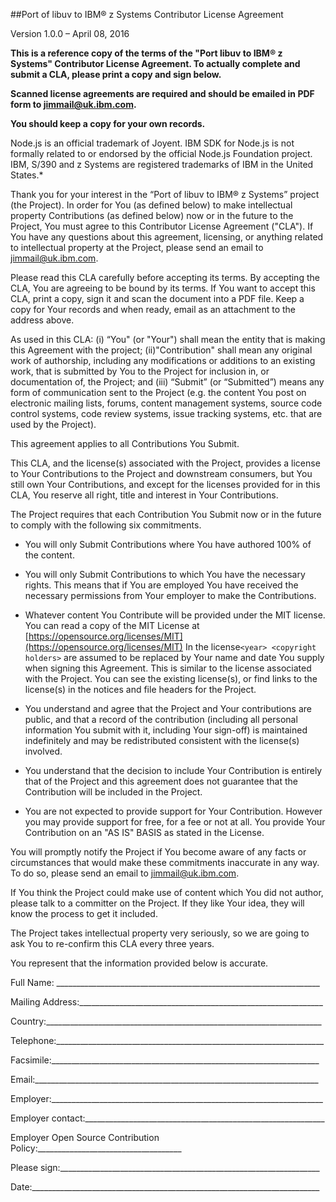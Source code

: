 ##Port of libuv to IBM® z Systems Contributor License Agreement

Version 1.0.0 – April 08, 2016

**This is a reference copy of the terms of the "Port libuv to IBM® z Systems" Contributor License Agreement. To actually complete and submit a CLA, please print a copy and sign below.**

**Scanned license agreements are required and should be emailed in PDF form to [jimmail@uk.ibm.com](mailto:jimmail@uk.ibm.com).**

**You should keep a copy for your own records.**

Node.js is an official trademark of Joyent. IBM SDK for Node.js is not formally related to or endorsed by the official Node.js Foundation project. IBM, S/390 and z Systems are registered trademarks of IBM in the United States.*

Thank you for your interest in the “Port of libuv to IBM® z Systems” project (the Project). In order for You (as defined below) to make intellectual property Contributions (as defined below) now or in the future to the Project, You must agree to this Contributor License Agreement ("CLA"). If You have any questions about this agreement, licensing, or anything related to intellectual property at the Project, please send an email to [jimmail@uk.ibm.com](mailto:jimmail@uk.ibm.com).

Please read this CLA carefully before accepting its terms. By accepting the CLA, You are agreeing to be bound by its terms. If You want to accept this CLA, print a copy, sign it and scan the document into a PDF file. Keep a copy for Your records and when ready, email as an attachment to the address above.

As used in this CLA: (i) “You" (or "Your") shall mean the entity that is making this Agreement with the project; (ii)"Contribution" shall mean any original work of authorship, including any modifications or additions to an existing work, that is submitted by You to the Project for inclusion in, or documentation of, the Project; and (iii) “Submit” (or “Submitted”) means any form of communication sent to the Project (e.g. the content You post on electronic mailing lists, forums, content management systems, source code control systems, code review systems, issue tracking systems, etc. that are used by the Project).

This agreement applies to all Contributions You Submit.

This CLA, and the license(s) associated with the Project, provides a license to Your Contributions to the Project and downstream consumers, but You still own Your Contributions, and except for the licenses provided for in this CLA, You reserve all right, title and interest in Your Contributions.

The Project requires that each Contribution You Submit now or in the future to comply with the following six commitments.

* You will only Submit Contributions where You have authored 100% of the content.

* You will only Submit Contributions to which You have the necessary rights. This means that if You are employed You have received the necessary permissions from Your employer to make the Contributions.

* Whatever content You Contribute will be provided under the MIT license. You can read a copy of the MIT License at  [https://opensource.org/licenses/MIT](https://opensource.org/licenses/MIT) In the license```<year> <copyright holders>``` are assumed to be replaced by Your name and date You supply when signing this Agreement. This is similar to the license associated with the Project. You can see the existing license(s), or find links to the license(s) in the notices and file headers for the Project.

* You understand and agree that the Project and Your contributions are public, and that a record of the contribution (including all personal information You submit with it, including Your sign-off) is maintained indefinitely and may be redistributed consistent with the license(s) involved.

* You understand that the decision to include Your Contribution is entirely that of the Project and this agreement does not guarantee that the Contribution will be included in the Project.

* You are not expected to provide support for Your Contribution. However you may provide support for free, for a fee or not at all. You provide Your Contribution on an "AS IS" BASIS as stated in the License.

You will promptly notify the Project if You become aware of any facts or circumstances that would make these commitments inaccurate in any way. To do so, please send an email to [jimmail@uk.ibm.com](mailto:jimmail@uk.ibm.com).

If You think the Project could make use of content which You did not author, please talk to a committer on the Project. If they like Your idea, they will know the process to get it included.

The Project takes intellectual property very seriously, so we are going to ask You to re-confirm this CLA every three years.

You represent that the information provided below is accurate.

Full Name: __________________________________________________________________

Mailing Address:_____________________________________________________________

Country:_____________________________________________________________________

Telephone:___________________________________________________________________

Facsimile:___________________________________________________________________

Email:_______________________________________________________________________

Employer:____________________________________________________________________

Employer contact:____________________________________________________________

Employer Open Source Contribution Policy:____________________________________

Please sign:_________________________________________________________________

Date:________________________________________________________________________
